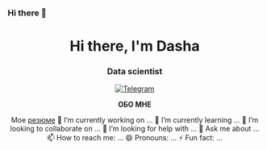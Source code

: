 ### Hi there 👋


<div id="header" align="center">
	<h1>Hi there, I'm Dasha </h1>
	<h3>Data scientist</h3>
	
<div id="socials" align="center">
	</a>
	<a href="https://t.me/Dara_Shel">
		<img src="https://img.shields.io/badge/Telegram-blue?style=for-the-badge&logo=telegram&logoColor=white" alt="Telegram"/>
	</a>
</div>



**ОБО МНЕ**

Мое [резюме]([cv-link](https://tomsk.hh.ru/resume/9499f6e7ff0b3dbc6e0039ed1f304e6f775441?hhtmFrom=resume_list))
🔭 I’m currently working on ...
🌱 I’m currently learning ...
👯 I’m looking to collaborate on ...
🤔 I’m looking for help with ...
💬 Ask me about ...
📫 How to reach me: ...
😄 Pronouns: ...
⚡ Fun fact: ...

